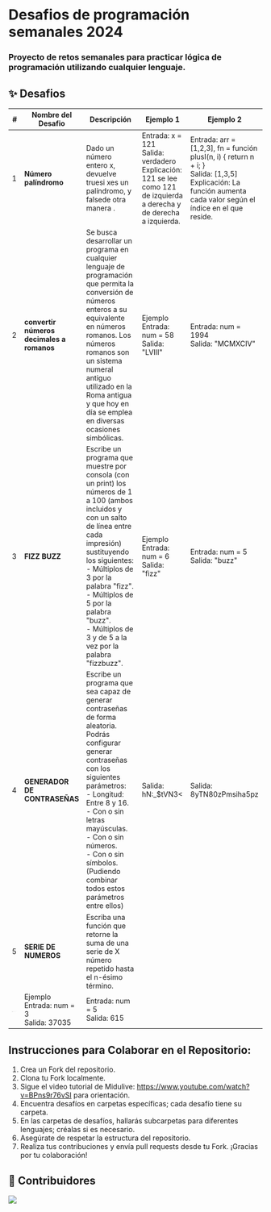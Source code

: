 # Desafios de programación semanales 2024
### Proyecto de retos semanales para practicar lógica de programación utilizando cualquier lenguaje.



## ✨ Desafios

|  #   | Nombre del Desafio         | Descripción                                                              | Ejemplo 1  | Ejemplo 2
| --- | ---------------- | ------------------------------------------------------------------------ |  ------------------------------------------------------------------------ |------------------------------------------------------------------------ |
| 1   | **Número palíndromo** | Dado un número entero x, devuelve truesi xes un palíndromo, y falsede otra manera . | Entrada: x = 121 <br> Salida: verdadero Explicación: 121 se lee como 121 de izquierda a derecha y de derecha a izquierda.| Entrada: arr = [1,2,3], fn = función plusI(n, i) { return n + i; } <br> Salida: [1,3,5] <br> Explicación: La función aumenta cada valor según el índice en el que reside.
| 2   | **convertir números decimales a romanos** | Se busca desarrollar un programa en cualquier lenguaje de programación que permita la conversión de números enteros a su equivalente en números romanos. Los números romanos son un sistema numeral antiguo utilizado en la Roma antigua y que hoy en día se emplea en diversas ocasiones simbólicas.| Ejemplo Entrada: num = 58 <br>Salida: "LVIII" | Entrada: num = 1994 <br>Salida: "MCMXCIV" |        
| 3   | **FIZZ BUZZ** | Escribe un programa que muestre por consola (con un print) los números de 1 a 100 (ambos incluidos y con un salto de línea entre cada impresión) sustituyendo los siguientes:<br> - Múltiplos de 3 por la palabra "fizz".<br> - Múltiplos de 5 por la palabra "buzz".<br> - Múltiplos de 3 y de 5 a la vez por la palabra "fizzbuzz".| Ejemplo Entrada: num = 6 <br>Salida: "fizz" | Entrada: num = 5 <br>Salida: "buzz" | 
| 4  | **GENERADOR DE CONTRASEÑAS** | Escribe un programa que sea capaz de generar contraseñas de forma aleatoria. Podrás configurar generar contraseñas con los siguientes parámetros:<br>- Longitud: Entre 8 y 16. <br>- Con o sin letras mayúsculas. <br>- Con o sin números. <br>- Con o sin símbolos. (Pudiendo combinar todos estos parámetros entre ellos)| Salida: hN:_$tVN3< | Salida: 8yTN80zPmsiha5pz | 
| 5  | **SERIE DE NUMEROS** | Escriba una función que retorne la suma de una serie de X número repetido hasta el n-ésimo término. 
![Alt text](image.png) | Ejemplo Entrada: num = 3 <br>Salida: 37035 | Entrada: num = 5 <br>Salida: 615  |

##  Instrucciones para Colaborar en el Repositorio:

1. Crea un Fork del repositorio.
2. Clona tu Fork localmente.
3. Sigue el video tutorial de Midulive: https://www.youtube.com/watch?v=BPns9r76vSI para orientación.
4. Encuentra desafíos en carpetas específicas; cada desafío tiene su carpeta.
5. En las carpetas de desafíos, hallarás subcarpetas para diferentes lenguajes; créalas si es necesario.
6. Asegúrate de respetar la estructura del repositorio.
7. Realiza tus contribuciones y envía pull requests desde tu Fork.
¡Gracias por tu colaboración!


## 👑 Contribuidores

<a href="https://github.com/JaimeGamm/DesafiosProgramacion/graphs/contributors">
  <img src="https://contrib.rocks/image?repo=JaimeGamm/DesafiosProgramacion" />
</a>